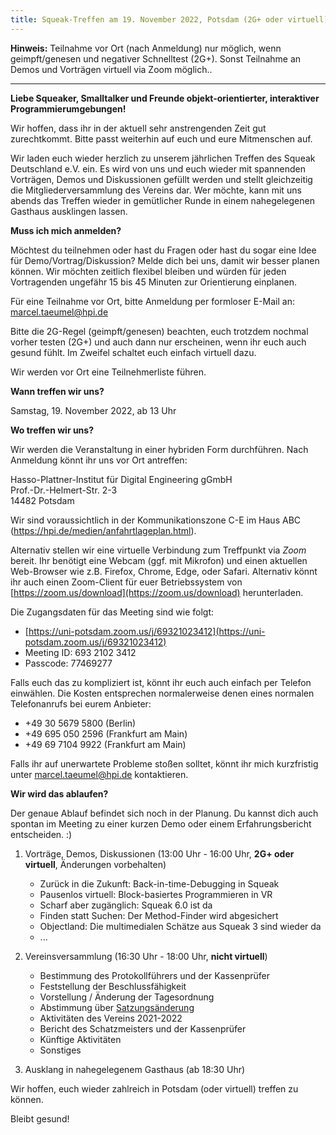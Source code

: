 ```yaml
---
title: Squeak-Treffen am 19. November 2022, Potsdam (2G+ oder virtuell)
---
```


**Hinweis:** Teilnahme vor Ort (nach Anmeldung) nur möglich, wenn geimpft/genesen und negativer Schnelltest (2G+). Sonst Teilnahme an Demos und Vorträgen virtuell via Zoom möglich..

--------------

**Liebe Squeaker, Smalltalker und Freunde objekt-orientierter, interaktiver Programmierumgebungen!**

Wir hoffen, dass ihr in der aktuell sehr anstrengenden Zeit gut zurechtkommt. Bitte passt weiterhin auf euch und eure Mitmenschen auf.

Wir laden euch wieder herzlich zu unserem jährlichen Treffen des Squeak Deutschland e.V. ein. Es wird von uns und euch wieder mit spannenden Vorträgen, Demos und Diskussionen gefüllt werden und stellt gleichzeitig die Mitgliederversammlung des Vereins dar. Wer möchte, kann mit uns abends das Treffen wieder in gemütlicher Runde in einem nahegelegenen Gasthaus ausklingen lassen.

**Muss ich mich anmelden?**

Möchtest du teilnehmen oder hast du Fragen oder hast du sogar eine Idee für Demo/Vortrag/Diskussion? Melde dich bei uns, damit wir besser planen können. Wir möchten zeitlich flexibel bleiben und würden für jeden Vortragenden ungefähr 15 bis 45 Minuten zur Orientierung einplanen.

Für eine Teilnahme vor Ort, bitte Anmeldung per formloser E-Mail an: marcel.taeumel@hpi.de

Bitte die 2G-Regel (geimpft/genesen) beachten, euch trotzdem nochmal vorher testen (2G+) und auch dann nur erscheinen, wenn ihr euch auch gesund fühlt. Im Zweifel schaltet euch einfach virtuell dazu.

Wir werden vor Ort eine Teilnehmerliste führen.

**Wann treffen wir uns?**

Samstag, 19. November 2022, ab 13 Uhr

**Wo treffen wir uns?**

Wir werden die Veranstaltung in einer hybriden Form durchführen. Nach Anmeldung könnt ihr uns vor Ort antreffen:

Hasso-Plattner-Institut für Digital Engineering gGmbH
<br /> Prof.-Dr.-Helmert-Str. 2-3
<br /> 14482 Potsdam

Wir sind voraussichtlich in der Kommunikationszone C-E im Haus ABC (https://hpi.de/medien/anfahrtlageplan.html).

Alternativ stellen wir eine virtuelle Verbindung zum Treffpunkt via *Zoom* bereit. Ihr benötigt eine Webcam (ggf. mit Mikrofon) und einen aktuellen Web-Browser wie z.B. Firefox, Chrome, Edge, oder Safari. Alternativ könnt ihr auch einen Zoom-Client für euer Betriebssystem von [https://zoom.us/download](https://zoom.us/download) herunterladen.

Die Zugangsdaten für das Meeting sind wie folgt:

- [https://uni-potsdam.zoom.us/j/69321023412](https://uni-potsdam.zoom.us/j/69321023412)
- Meeting ID: 693 2102 3412
- Passcode: 77469277

Falls euch das zu kompliziert ist, könnt ihr euch auch einfach per Telefon einwählen. Die Kosten entsprechen normalerweise denen eines normalen Telefonanrufs bei eurem Anbieter:

- +49 30 5679 5800 (Berlin)
- +49 695 050 2596 (Frankfurt am Main)
- +49 69 7104 9922 (Frankfurt am Main)

Falls ihr auf unerwartete Probleme stoßen solltet, könnt ihr mich kurzfristig unter [marcel.taeumel@hpi.de](mailto:marcel.taeumel@hpi.de) kontaktieren.

**Wir wird das ablaufen?**

Der genaue Ablauf befindet sich noch in der Planung. Du kannst dich auch spontan im Meeting zu einer kurzen Demo oder einem Erfahrungsbericht entscheiden. :)

1. Vorträge, Demos, Diskussionen (13:00 Uhr - 16:00 Uhr, **2G+ oder virtuell**, Änderungen vorbehalten)
   - Zurück in die Zukunft: Back-in-time-Debugging in Squeak
   - Pausenlos virtuell: Block-basiertes Programmieren in VR
   - Scharf aber zugänglich: Squeak 6.0 ist da
   - Finden statt Suchen: Der Method-Finder wird abgesichert
   - Objectland: Die multimedialen Schätze aus Squeak 3 sind wieder da
   - ...

2. Vereinsversammlung (16:30 Uhr - 18:00 Uhr, **nicht virtuell**) 
   - Bestimmung des Protokollführers und der Kassenprüfer
   - Feststellung der Beschlussfähigkeit
   - Vorstellung / Änderung der Tagesordnung
   - Abstimmung über [Satzungsänderung](https://github.com/squeak-smalltalk/squeak.de/blob/satzung-update-2022/_squeakev/satzung.md)
   - Aktivitäten des Vereins 2021-2022
   - Bericht des Schatzmeisters und der Kassenprüfer
   - Künftige Aktivitäten
   - Sonstiges

3. Ausklang in nahegelegenem Gasthaus (ab 18:30 Uhr)

Wir hoffen, euch wieder zahlreich in Potsdam (oder virtuell) treffen zu können.

Bleibt gesund!
